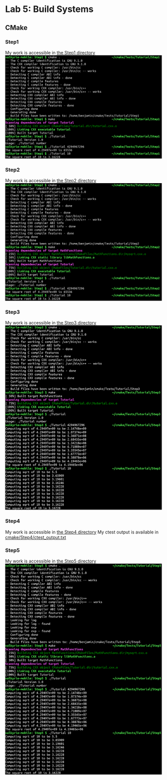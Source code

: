 # Lab 5: Build Systems

## CMake

### Step1
My work is accessible in [the Step1 directory](cmake/Step1)
![Step1 screenshot](images/step1.png)

### Step2
My work is accessible in [the Step2 directory](cmake/Step2)
![Step2 screenshot](images/step2.png)

### Step3
My work is accessible in [the Step3 directory](cmake/Step3)
![Step3 screenshot](images/step3.png)

### Step4
My work is accessible in [the Step4 directory](cmake/Step4)
My ctest output is available in [cmake/Step4/ctest_output.txt](cmake/Step4/ctest_output.txt_)

### Step5
My work is accessible in [the Step5 directory](cmake/Step5)
![Step5 screenshot](images/step5.png)
